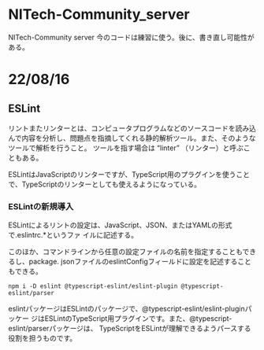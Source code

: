 # NITech-Community_server
NITech-Community server
今のコードは練習に使う。後に、書き直し可能性がある。

# 22/08/16
## ESLint
リントまたリンターとは、コンピュータプログラムなどのソースコードを読み込んで内容を分析し、問題点を指摘してくれる静的解析ツール。また、そのようなツールで解析を行うこと。 ツールを指す場合は “linter” （リンター）と呼ぶこともある。

ESLintはJavaScriptのリンターですが、TypeScript用のプラグインを使うことで、TypeScriptのリンターとしても使えるようになっている。

### ESLintの新規導入
ESLintによるリントの設定は、JavaScript、JSON、またはYAMLの形式で.eslintrc.*というファ
イルに記述する。

このほか、コマンドラインから任意の設定ファイルの名前を指定することもできるし、package.
jsonファイルのeslintConfigフィールドに設定を記述することもできる。

```terminal
npm i -D eslint @typescript-eslint/eslint-plugin @typescript-eslint/parser
```

eslintパッケージはESLintのパッケージで、@typescript-eslint/eslint-pluginパッケー
ジはESLintのTypeScript用プラグインです。また、@typescript-eslint/parserパッケージは、
TypeScriptをESLintが理解できるようパースする役割を担うものです。
